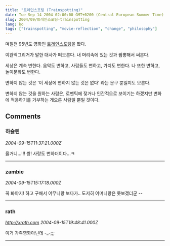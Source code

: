 ```yaml
---
title: "트레인스포팅 (Trainspotting)"
date: Tue Sep 14 2004 02:00:00 GMT+0200 (Central European Summer Time)
slug: 2004/09/트레인스포팅-trainspotting
lang: ko
tags: ["trainspotting", "movie-reflection", "change", "philosophy"]
---
```


며칠전 95년도 영화인 [트레인스포팅](http://movie.naver.com/search/movie.php?code=A7967)을 봤다.

이완맥그리거가 말한 대사가 떠오른다.
내 머리속에 있는 것과 짬뽕해서 써본다.

세상은 계속 변한다. 음악도 변하고, 사람들도 변하고,
가치도 변한다. 나 또한 변하고, 놀이문화도 변한다.

변하지 않는 것은 '이 세상에 변하지 않는 것은 없다'
라는 문구 뿐일지도 모른다.

변하지 않는 것을 원하는 사람은, 로맨틱에 젖거나
인간적으로 보이기는 하겠지만 변화에 적응하기를
거부하는 게으른 사람일 뿐일 것이다.

## Comments

### 하슬린
*2004-09-15T11:37:21.000Z*

옳거니...!!! 쌍! 사랑도 변하더이다...ㅋ

---

### zambie
*2004-09-15T15:17:18.000Z*

꼭 봐야지! 하고 구해서 어무니랑 보다가.. 도저히 어머니랑은 못보겠더군 --

---

### rath
*http://xrath.com*
*2004-09-15T19:48:41.000Z*

이거 가족영화아닌데 -_-;;;

---
